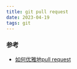 ```yaml
---
title: git pull request
date: 2023-04-19  
tags: git
---
```


### 参考

- [如何优雅地pull request](https://juejin.cn/post/6844903648208617485)
